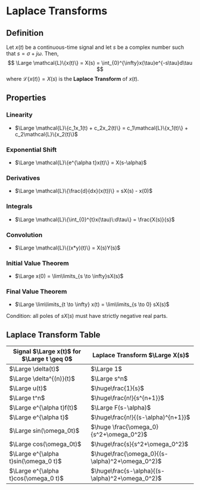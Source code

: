 # Laplace Transforms

## Definition

Let $x(t)$ be a continuous-time signal and let $s$ be a complex number such that $s = \sigma + j\omega$. Then,
$$
\Large \mathcal{L}\{x(t)\} = X(s) = \int_{0}^{\infty}x(\tau)e^{-s\tau}d\tau
$$
where $\mathcal{L}\{x(t)\} = X(s)$ is the **Laplace Transform** of $x(t)$.

## Properties

### Linearity

- $\Large \mathcal{L}\{c_1x_1(t) + c_2x_2(t)\} = c_1\mathcal{L}\{x_1(t)\} + c_2\mathcal{L}\{x_2(t)\}$

### Exponential Shift

- $\Large \mathcal{L}\{e^{\alpha t}x(t)\} = X(s-\alpha)$

### Derivatives

- $\Large \mathcal{L}\{\frac{d}{dx}(x(t))\} = sX(s) - x(0)$

### Integrals

- $\Large \mathcal{L}\{\int_{0}^{t}x(\tau)\:d\tau\} = \frac{X(s)}{s}$

### Convolution

- $\Large \mathcal{L}\{(x*y)(t)\} = X(s)Y(s)$

### Initial Value Theorem

- $\Large x(0) = \lim\limits_{s \to \infty}sX(s)$

### Final Value Theorem

- $\Large \lim\limits_{t \to \infty} x(t) = \lim\limits_{s \to 0} sX(s)$

Condition: all poles of $sX(s)$ must have strictly negative real parts.

## Laplace Transform Table

Signal $\Large x(t)$ for $\Large t \geq 0$ | Laplace Transform $\Large X(s)$ 
---|---
$\Large \delta(t)$ | $\Large 1$ 
$\Large \delta^{(n)}(t)$ | $\Large s^n$ 
$\Large u(t)$ | $\huge\frac{1}{s}$ 
$\Large t^n$ | $\huge\frac{n!}{s^{n+1}}$ 
$\Large e^{\alpha t}f(t)$ | $\Large F(s-\alpha)$ 
$\Large e^{\alpha t}$  | $\huge\frac{n!}{(s-\alpha)^{n+1}}$ 
$\Large sin(\omega_0t)$ | $\huge \frac{\omega_0}{s^2+\omega_0^2}$ 
$\Large cos(\omega_0t)$ | $\huge\frac{s}{s^2+\omega_0^2}$ 
$\Large e^{\alpha t}sin(\omega_0 t)$ | $\huge\frac{\omega_0}{(s-\alpha)^2+\omega_0^2}$ 
$\Large e^{\alpha t}cos(\omega_0 t)$ | $\huge\frac{s-\alpha}{(s-\alpha)^2+\omega_0^2}$ 